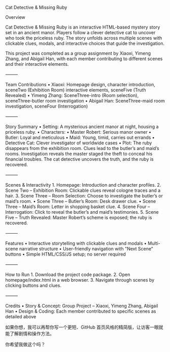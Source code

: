 Cat Detective & Missing Ruby

Overview

Cat Detective & Missing Ruby is an interactive HTML-based mystery story set in an ancient manor. Players follow a clever detective cat to uncover who took the priceless ruby. The story unfolds across multiple scenes with clickable clues, modals, and interactive choices that guide the investigation.

This project was completed as a group assignment by Xiaoxi, Yimeng Zhang, and Abigail Han, with each member contributing to different scenes and their interactive elements.

⸻

Team Contributions
	•	Xiaoxi: Homepage design, character introduction, sceneTwo (Exhibition Room) interactive elements, sceneFive (Truth Revealed)
	•	Yimeng Zhang: SceneThree-intro (Room selection), sceneThree-butler room investigation
	•	Abigail Han: SceneThree-maid room investigation, sceneFour (Interrogation)

⸻

Story Summary
	•	Setting: A mysterious ancient manor at night, housing a priceless ruby.
	•	Characters:
	•	Master Robert: Serious manor owner
	•	Butler: Loyal and meticulous
	•	Maid: Young, timid, carries out errands
	•	Detective Cat: Clever investigator of worldwide cases
	•	Plot: The ruby disappears from the exhibition room. Clues lead to the butler’s and maid’s rooms. Investigation reveals the master staged the theft to conceal his financial troubles. The cat detective uncovers the truth, and the ruby is recovered.

⸻

Scenes & Interactivity
	1.	Homepage: Introduction and character profiles.
	2.	Scene Two – Exhibition Room: Clickable clues reveal cologne traces and a hair.
	3.	Scene Three – Room Selection: Choose to investigate the butler’s or maid’s room.
	•	Scene Three – Butler’s Room: Desk drawer clue.
	•	Scene Three – Maid’s Room: Letter in shopping basket clue.
	4.	Scene Four – Interrogation: Click to reveal the butler’s and maid’s testimonies.
	5.	Scene Five – Truth Revealed: Master Robert’s scheme is exposed; the ruby is recovered.

⸻

Features
	•	Interactive storytelling with clickable clues and modals
	•	Multi-scene narrative structure
	•	User-friendly navigation with "Next Scene" buttons
	•	Simple HTML/CSS/JS setup; no server required

⸻

How to Run
	1.	Download the project code package.
	2.	Open homepage/index.html in a web browser.
	3.	Navigate through scenes by clicking buttons and clues.

⸻

Credits
	•	Story & Concept: Group Project – Xiaoxi, Yimeng Zhang, Abigail Han
	•	Design & Coding: Each member contributed to specific scenes as detailed above

如果你想，我可以再帮你写一个更短、GitHub 首页风格的精简版，让访客一眼就能了解剧情和操作方法。

你希望我做这个吗？
